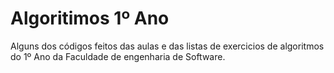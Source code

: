 # Algoritimos 1º Ano
Alguns dos códigos feitos das aulas e das listas de exercicios de algoritmos do 1º Ano da Faculdade de engenharia de Software.
